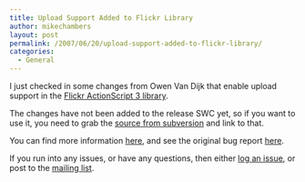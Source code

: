 ```yaml
---
title: Upload Support Added to Flickr Library
author: mikechambers
layout: post
permalink: /2007/06/20/upload-support-added-to-flickr-library/
categories:
  - General
---
```



I just checked in some changes from Owen Van Dijk that enable upload support in the [Flickr ActionScript 3 library][1]. 

The changes have not been added to the release SWC yet, so if you want to use it, you need to grab the [source from subversion][2] and link to that.

You can find more information [here][3], and see the original bug report [here][4].

If you run into any issues, or have any questions, then either [log an issue][5], or post to the [mailing list][6].

 [1]: http://code.google.com/p/as3flickrlib/
 [2]: http://code.google.com/p/as3flickrlib/source
 [3]: http://groups.google.com/group/as3flickrlib/browse_thread/thread/a1a2fa0b6fb2afa1/84e83e4c31fdbce6#84e83e4c31fdbce6
 [4]: http://code.google.com/p/as3flickrlib/issues/detail?id=2
 [5]: http://code.google.com/p/as3flickrlib/issues/list
 [6]: http://groups.google.com/group/as3flickrlib/